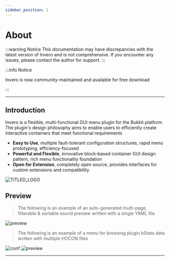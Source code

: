 ```yaml
---
sidebar_position: 1
---
```


# About

:::warning Notice
This documentation may have discrepancies with the latest version of Invero and is not comprehensive.
If you encounter any issues, please contact the author for support.
:::

:::info Notice

Invero is now community-maintained and available for free download

:::

---

## Introduction

Invero is a flexible, multi-functional GUI menu plugin for the Bukkit platform
The plugin's design philosophy aims to enable users to efficiently create interactive containers that meet functional requirements

- **Easy to Use**, multiple fault-tolerant configuration structures, rapid menu prototyping, efficiency-focused
- **Powerful and Flexible**, innovative block-based container GUI design pattern, rich menu functionality foundation
- **Open for Extension**, completely open source, provides interfaces for custom extensions and compatibility

![TITLED_LOGO](/img/invero_titled_logo.png)

## Preview

> The following is an example of an auto-generated multi-page, filterable & sortable sound preview written with a single YAML file

![preview](/res/ui_sounds.png)

> The following is an example of a menu for browsing plugin bStats data written with multiple HOCON files

![conf](/res/ui_bstats_conf.png)
![preview](/res/ui_bstats.gif)

---